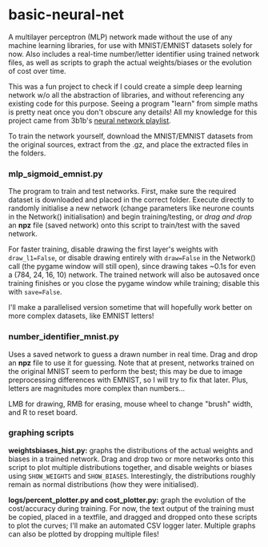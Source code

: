 # basic-neural-net
A multilayer perceptron (MLP) network made without the use of any machine learning libraries, for use with MNIST/EMNIST datasets solely for now. Also includes a real-time number/letter identifier using trained network files, as well as scripts to graph the actual weights/biases or the evolution of cost over time.

This was a fun project to check if I could create a simple deep learning network w/o all the abstraction of libraries, and without referencing any existing code for this purpose. Seeing a program "learn" from simple maths is pretty neat once you don't obscure any details! All my knowledge for this project came from 3b1b's [neural network playlist](https://www.youtube.com/watch?v=aircAruvnKk&list=PLZHQObOWTQDNU6R1_67000Dx_ZCJB-3pi).

To train the network yourself, download the MNIST/EMNIST datasets from the original sources, extract from the .gz, and place the extracted files in the folders.


### mlp_sigmoid_emnist.py
The program to train and test networks. First, make sure the required dataset is downloaded and placed in the correct folder. Execute directly to randomly initialise a new network (change parameters like neurone counts in the Network() initialisation) and begin training/testing, or *drag and drop* an **npz** file (saved network) onto this script to train/test with the saved network.

For faster training, disable drawing the first layer's weights with `draw_l1=False`, or disable drawing entirely with `draw=False` in the Network() call (the pygame window will still open), since drawing takes ~0.1s for even a (784, 24, 16, 10) network. The trained network will also be autosaved once training finishes or you close the pygame window while training; disable this with `save=False`.

I'll make a parallelised version sometime that will hopefully work better on more complex datasets, like EMNIST letters!


### number_identifier_mnist.py
Uses a saved network to guess a drawn number in real time. Drag and drop an **npz** file to use it for guessing. Note that at present, networks trained on the original MNIST seem to perform the best; this may be due to image preprocessing differences with EMNIST, so I will try to fix that later. Plus, letters are magnitudes more complex than numbers...

LMB for drawing, RMB for erasing, mouse wheel to change "brush" width, and R to reset board.


### graphing scripts
**weightsbiases_hist.py:** graphs the distributions of the actual weights and biases in a trained network. Drag and drop two or more networks onto this script to plot multiple distributions together, and disable weights or biases using `SHOW_WEIGHTS` and `SHOW_BIASES`. Interestingly, the distributions roughly remain as normal distributions (how they were initialised).

**logs/percent_plotter.py and cost_plotter.py:** graph the evolution of the cost/accuracy during training. For now, the text output of the training must be copied, placed in a textfile, and dragged and dropped onto these scripts to plot the curves; I'll make an automated CSV logger later. Multiple graphs can also be plotted by dropping multiple files! 